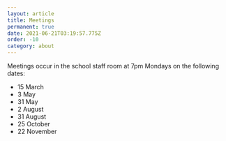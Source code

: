 ```yaml
---
layout: article
title: Meetings
permanent: true
date: 2021-06-21T03:19:57.775Z
order: -10
category: about
---
```


Meetings occur in the school staff room at 7pm Mondays on the following dates:

- 15 March
- 3 May
- 31 May
- 2 August
- 31 August
- 25 October
- 22 November
